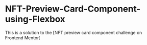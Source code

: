 # NFT-Preview-Card-Component-using-Flexbox
This is a solution to the [NFT preview card component challenge on Frontend Mentor]
